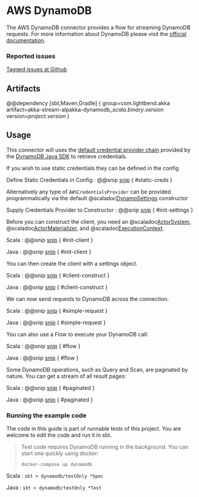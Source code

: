 # AWS DynamoDB

The AWS DynamoDB connector provides a flow for streaming DynamoDB requests. For more information about DynamoDB please visit the [official documentation](https://aws.amazon.com/dynamodb/).

### Reported issues

[Tagged issues at Github](https://github.com/akka/alpakka/labels/p%3Adynamodb)

## Artifacts

@@dependency [sbt,Maven,Gradle] {
  group=com.lightbend.akka
  artifact=akka-stream-alpakka-dynamodb_$scala.binary.version$
  version=$project.version$
}

## Usage

This connector will uses the [default credential provider chain](http://docs.aws.amazon.com/sdk-for-java/v1/developer-guide/credentials.html) 
provided by the [DynamoDB Java SDK](http://docs.aws.amazon.com/sdk-for-java/v1/developer-guide/basics.html) to retrieve credentials.

If you wish to use static credentials they can be defined in the config

Define Static Credentials in Config
: @@snip [snip](/dynamodb/src/test/scala/akka/stream/alpakka/dynamodb/DynamoSettingsSpec.scala) { #static-creds }

Alternatively any type of `AWSCredentialsProvider` can be provided programmatically via the default @scaladoc[DynamoSettings](akka.stream.alpakka.dynamodb.impl.DynamoSettings) 
constructor

Supply Credentials Provider to Constructor
: @@snip [snip](/dynamodb/src/main/scala/akka/stream/alpakka/dynamodb/impl/DynamoSettings.scala) { #init-settings } 

Before you can construct the client, you need an @scaladoc[ActorSystem](akka.actor.ActorSystem), 
@scaladoc[ActorMaterializer](akka.stream.ActorMaterializer), and @scaladoc[ExecutionContext](scala.concurrent.ExecutionContext).

Scala
: @@snip [snip](/dynamodb/src/test/scala/akka/stream/alpakka/dynamodb/ExampleSpec.scala) { #init-client }

Java
: @@snip [snip](/dynamodb/src/test/java/akka/stream/alpakka/dynamodb/ExampleTest.java) { #init-client }

You can then create the client with a settings object.

Scala
: @@snip [snip](/dynamodb/src/test/scala/akka/stream/alpakka/dynamodb/ExampleSpec.scala) { #client-construct }

Java
: @@snip [snip](/dynamodb/src/test/java/akka/stream/alpakka/dynamodb/ExampleTest.java) { #client-construct }

We can now send requests to DynamoDB across the connection.

Scala
: @@snip [snip](/dynamodb/src/test/scala/akka/stream/alpakka/dynamodb/ExampleSpec.scala) { #simple-request }

Java
: @@snip [snip](/dynamodb/src/test/java/akka/stream/alpakka/dynamodb/ExampleTest.java) { #simple-request }

You can also use a Flow to execute your DynamoDB call:

Scala
: @@snip [snip](/dynamodb/src/test/scala/akka/stream/alpakka/dynamodb/ExampleSpec.scala) { #flow }

Java
: @@snip [snip](/dynamodb/src/test/java/akka/stream/alpakka/dynamodb/ExampleTest.java) { #flow }

Some DynamoDB operations, such as Query and Scan, are paginated by nature.
You can get a stream of all result pages:

Scala
: @@snip [snip](/dynamodb/src/test/scala/akka/stream/alpakka/dynamodb/ExampleSpec.scala) { #paginated }

Java
: @@snip [snip](/dynamodb/src/test/java/akka/stream/alpakka/dynamodb/ExampleTest.java) { #paginated }

### Running the example code

The code in this guide is part of runnable tests of this project. You are welcome to edit the code and run it in sbt.

> Test code requires DynamoDB running in the background. You can start one quickly using docker:
>
> `docker-compose up dynamodb`

Scala
:   ```
    sbt
    > dynamodb/testOnly *Spec
    ```

Java
:   ```
    sbt
    > dynamodb/testOnly *Test
    ```
